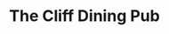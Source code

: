 ---
layout: place
title: "The Cliff Dining Pub"
permalink: /utah/draper/the-cliff-dining-pub.html
stateAbbr: UT
stateName: Utah
cityName: Draper
seo:
  name: "The Cliff Dining Pub"
  type: Restaurant
  links: http://cliffdiningpub.com/
description: "Looking for sushi in Draper, Utah? Check out The Cliff Dining Pub for a delightful Japanese dining experience. Enjoy a variety of sushi and other dishes in a..."
place_id: ChIJw1QSFmqHUocR-8kX2MWP9ew
photos:
  - name: >-
      places/ChIJw1QSFmqHUocR-8kX2MWP9ew/photos/AeeoHcIlF6f5SQeBuRIqUhHQL9Q2HsReOBPFkitatn0vNz1kjtI5UD_5t4PXh_sA6Avih-sBmzzoHLpaElJ5aLq-wP1QEH1LePLBPImnEM61F43zI6br2ot0I7VxxepGavzSUzuQlAZz0SvOEbWCiFkrc6cOwhIuQ0lKss8qzxvchVWSeVMEs3rhhDeZ8dxg0un1o22_4Lzm4HvJLCfytEz1qui92sRp2X0vVt4vDgq7xZke8K8DoeFU1MxAVt207W6B1isXqaW-qEITR6IDTf3xlXmBFGicwGPjH_go53WjULg74w
    widthPx: 1497
    heightPx: 1000
    authorAttributions:
      - displayName: The Cliff Dining Pub
        uri: https://maps.google.com/maps/contrib/104607575937540391180
        photoUri: >-
          https://lh3.googleusercontent.com/a-/ALV-UjWAmw7dFa0dqlaTAz6p0xuUjQLiJp2JkGb3AlughRTBEdlb9ME=s100-p-k-no-mo
    flagContentUri: >-
      https://www.google.com/local/imagery/report/?cb_client=maps_api_places.places_api&image_key=!1e10!2sAF1QipOjKwnuMWKW3g8epvdChDw50R7jBvDAXHnexCSE&hl=en-US
    googleMapsUri: >-
      https://www.google.com/maps/place//data=!3m4!1e2!3m2!1sAF1QipOjKwnuMWKW3g8epvdChDw50R7jBvDAXHnexCSE!2e10!4m2!3m1!1s0x8752876a161254c3:0xecf58fc5d817c9fb
  - name: >-
      places/ChIJw1QSFmqHUocR-8kX2MWP9ew/photos/AeeoHcKCHPWQcLC_Zz6JbL46-idRhbB0nF9xPD-V4H7p8Pdgtr-OYNYL7PBKlecBkafHVM6cMkBpyeifXdeatCnCgigcrUu-syZaiM04FcgpSf9oHoH7_h5V-LbKdyX9mZkGe-KRgaWttRYom6tYaZLkb_EsjBFRoaC9oRm-l0uMGeqzZm1wqs8vVn5ecVN-Rp07gJtlpuShJ_Vz-J5gxCUOpM9y7g_0OFwJj7lKosTSyrt_fYcd40AKMNx8YUtjtMdE9sPxyUUPuiGT2GqbUO6tix3qajzDR7avEWGdJ6i24-_emUNFKgRcclphWd3dQj3yZV97miL_89g5kL-xjJUeRD0VtVHXu2B3vtamK76V4kRAdubzPgMlozrcTcqNowZw5oSeJ9iHmYh-qnwRifHcJeV0tnY-nmoYWNYc2yF98BioJ40
    widthPx: 4000
    heightPx: 1800
    authorAttributions:
      - displayName: Sandy Ortega
        uri: https://maps.google.com/maps/contrib/102148466165048202226
        photoUri: >-
          https://lh3.googleusercontent.com/a-/ALV-UjX_ZbtO9NX6YqVYnVCTJtws9K4k2NOCUBcuK-UgwrOiqeMK1D5rYQ=s100-p-k-no-mo
    flagContentUri: >-
      https://www.google.com/local/imagery/report/?cb_client=maps_api_places.places_api&image_key=!1e10!2sCIHM0ogKEICAgMDwqLC18gE&hl=en-US
    googleMapsUri: >-
      https://www.google.com/maps/place//data=!3m4!1e2!3m2!1sCIHM0ogKEICAgMDwqLC18gE!2e10!4m2!3m1!1s0x8752876a161254c3:0xecf58fc5d817c9fb
  - name: >-
      places/ChIJw1QSFmqHUocR-8kX2MWP9ew/photos/AeeoHcLEo3sCxN6Qu2Ja9dnLGYApnq6zkspKv1MpyOatHTEkjriVLIxjX4n-5vBrk100SER2sqEgW2MTDNkEKt78sn4vbNYb4msl-Rukzxk_t2lujgelPmh0Y1XosNjPWg7-4JuU9lHPtP7o8tNWWw-REfU0IQQ6qgmTEVv0jm5L3iyrx_2LaOZHs7DfvU_M69gfid0AHhNZYqabUZ_0NxZ4QCOtGZggNyj2IxK5wIbSF7rX_oTkRzT7QX3dQhcnjB_0dldXquRkUg3wbkyLBdztPv-XNrl5uzPN7ZQG8onWd8bQ0A
    widthPx: 1080
    heightPx: 608
    authorAttributions:
      - displayName: The Cliff Dining Pub
        uri: https://maps.google.com/maps/contrib/104607575937540391180
        photoUri: >-
          https://lh3.googleusercontent.com/a-/ALV-UjWAmw7dFa0dqlaTAz6p0xuUjQLiJp2JkGb3AlughRTBEdlb9ME=s100-p-k-no-mo
    flagContentUri: >-
      https://www.google.com/local/imagery/report/?cb_client=maps_api_places.places_api&image_key=!1e10!2sAF1QipMirqtofiRkdu7HE-2aL9hwtUICuAjdGaspmqXX&hl=en-US
    googleMapsUri: >-
      https://www.google.com/maps/place//data=!3m4!1e2!3m2!1sAF1QipMirqtofiRkdu7HE-2aL9hwtUICuAjdGaspmqXX!2e10!4m2!3m1!1s0x8752876a161254c3:0xecf58fc5d817c9fb
  - name: >-
      places/ChIJw1QSFmqHUocR-8kX2MWP9ew/photos/AeeoHcINMG59DGXmUfu2AvvXL15fFWpg0hwiejwF4IvUMlQNiygRSJX72KMoHYDvVZvSm-cXbIvcCzHW4-MBAawnAUeygSTvVGsly2lvDFQTLKM0DISz5ijIclsCh6pBrkt49K9cTbrVia8PNDXUKyOYH7JIBMxDDm71XthPqj_Ebh5CCFiRq3b7yiy8FS8eau1Qpznv8oL_cz6HCy7se9nj-RPKHd5_n8vDZwg9RMRvdKWQk93o4PZeOnx4g85nosHU5rRtWzUqA71K1OUbw1xmavS1zOYEp8heKq0rER2reX8qgwFhqF0PbSQ8Q8pMBi0_6KTCe_AhAz9GC5HhNnW3Qek2jn3H9Drh45wI3ZMpL5NDKm_drLtIadVm_HxgtwKSKndpZ85V5YrlLoK3ZtRu40THati3Ramp3X5s81Dh4BU
    widthPx: 3246
    heightPx: 2513
    authorAttributions:
      - displayName: Bart Artz
        uri: https://maps.google.com/maps/contrib/113870003039069342784
        photoUri: >-
          https://lh3.googleusercontent.com/a-/ALV-UjWXWj_wepsT8Ng3y-D7XtEEXI6nOrxQMHB2ZvXW4iNrbpepBc-k=s100-p-k-no-mo
    flagContentUri: >-
      https://www.google.com/local/imagery/report/?cb_client=maps_api_places.places_api&image_key=!1e10!2sCIHM0ogKEICAgIC9x7W6dg&hl=en-US
    googleMapsUri: >-
      https://www.google.com/maps/place//data=!3m4!1e2!3m2!1sCIHM0ogKEICAgIC9x7W6dg!2e10!4m2!3m1!1s0x8752876a161254c3:0xecf58fc5d817c9fb
  - name: >-
      places/ChIJw1QSFmqHUocR-8kX2MWP9ew/photos/AeeoHcKlyy2BH8BlT1KGD9x9kr2J_QU-5_ebOeIhjJadowuWACmsB8hZC3VtRuEpI9T4IMztnl-8Zaq5kP2KfhUAc-dXYsQf-QHCH6LB8SBeot-oMrfKJDBRpQXEUBuSLwb7fU18if9h9GK3ACovQU9rql7GYmIkJuq9FkbUtP4cyH2ifOyYqx5u8hcJ1EMolvTKP6OWL-XGYAuFWLFInKah-7rFzqqgUWn4syAzynF8jyqWgauLNWP_zYomvOWZAV6oKJG1hJGj5wfLHxtIbTN9xuFyQW7C1HkZZi5d-0afeFDzSxDuVnSiPqEIO2WY8WUaGfPMKqvuv4lCYBEoIBGoS7_I82s77EmA7Uqs3DAcVHkSxMitFsevTFQm3i5GT-JxDZ4so-OK7MGPhsaA9DHuuYdgJrzyfJoQ2RLOV4RTZaGvd-Qo
    widthPx: 3024
    heightPx: 4032
    authorAttributions:
      - displayName: Sara Montoya
        uri: https://maps.google.com/maps/contrib/116293238202439557741
        photoUri: >-
          https://lh3.googleusercontent.com/a-/ALV-UjUxPblAXLVNsKlr7bKDBxC2tc-SGwMd5Jn0LjMp5YySX_7oSrw2=s100-p-k-no-mo
    flagContentUri: >-
      https://www.google.com/local/imagery/report/?cb_client=maps_api_places.places_api&image_key=!1e10!2sCIHM0ogKEICAgMDwhcrB_gE&hl=en-US
    googleMapsUri: >-
      https://www.google.com/maps/place//data=!3m4!1e2!3m2!1sCIHM0ogKEICAgMDwhcrB_gE!2e10!4m2!3m1!1s0x8752876a161254c3:0xecf58fc5d817c9fb
  - name: >-
      places/ChIJw1QSFmqHUocR-8kX2MWP9ew/photos/AeeoHcItNrbV3ZRe7cD5s_oTjg2pMcgYJfaycXBCWzgTiddrLqM1nj3vSedaOUEkzi4DR8fxv6l4uJKf_nxETz0uEJlfFJzn25uDqOmGHuPENCBRay7IAhuj_EbjBNiYdMMWfksB6qfPenTlPngGA0iYRtYrau6Z2k7W87jb2gdpwVPPT6bwItiTsegdPBp7C1xpOJ7cKfPuvc1LhIHfqQDRwchkKVCoSdN5LIlbqkHOmexaNd8w3qvnGtLKUoorPFa2q948_5SxE9-JBYg5eJtKIdOKCs6lvWp_vMmIT30nilD3Ql1Aw-KHqUCzDYtZfIBf792u2ZJqOLc7u5s6BZaI24rppnDy3Npfg7HmjivRKU3E9Lltks58nUwiDPcFbNV34yUMfRFu5nuRfXuG9wRnqImf6xjxTWw0lQZMvmyCXwEWyonV935coIwXMzmrihbk
    widthPx: 4000
    heightPx: 3000
    authorAttributions:
      - displayName: Mike Ashcraft
        uri: https://maps.google.com/maps/contrib/100391428228204766596
        photoUri: >-
          https://lh3.googleusercontent.com/a-/ALV-UjWa1Ku1wkqGbo0Ep1YWUrPidHqCzXr0Y5RNFA1NfmYCRHMVDU_AiQ=s100-p-k-no-mo
    flagContentUri: >-
      https://www.google.com/local/imagery/report/?cb_client=maps_api_places.places_api&image_key=!1e10!2sCIABIhAGbyw7gyi5Y2ek3LQACdf3&hl=en-US
    googleMapsUri: >-
      https://www.google.com/maps/place//data=!3m4!1e2!3m2!1sCIABIhAGbyw7gyi5Y2ek3LQACdf3!2e10!4m2!3m1!1s0x8752876a161254c3:0xecf58fc5d817c9fb
  - name: >-
      places/ChIJw1QSFmqHUocR-8kX2MWP9ew/photos/AeeoHcKFdyasNQ3v2KdbpyYCM6uIVVXvWn4OqZQq3D2iFUd7hpcl_fHUowhZ32ksv7kqREcYyOxvgGFe5qbiO8JlE1ukhzQUfbOykmj97g7d1MxESnKo2tqAoxEdebPTPuRiqDl7JgJY2VYs_ENAGYWuTy-6zHN3TXnddAXghJwAcf3UaKw48NiJEgDWEDYLSuJlVCl-DS9bJa-6FmIeGOileAAhqX1B4KDiTLMbQnVsRz4UXzfD6_CtCrCfsTLjkKLIxMzApjftYXz0FZWgpuMS11ASneClTe4Y7TtCWhuGxCaWDuMhkt6g07NDXNBRcYJ3pIURodrV3rYZ5-1XL0zJBGgw707An3aqDBsZmHyl66fC6d6YB8X6h0QhFc2ZN7sC3B6Hixy1GSAkKtl6foDXvjY4rddZrVkjpfs7-NKsMo1qbq9R
    widthPx: 3024
    heightPx: 4032
    authorAttributions:
      - displayName: Jackie Frias
        uri: https://maps.google.com/maps/contrib/103533539686385846786
        photoUri: >-
          https://lh3.googleusercontent.com/a-/ALV-UjUYSvcct6RzbFBNWpRZJtPKEtRA-UIPpxAeQTAcTJ_1FocAkAOcqw=s100-p-k-no-mo
    flagContentUri: >-
      https://www.google.com/local/imagery/report/?cb_client=maps_api_places.places_api&image_key=!1e10!2sCIHM0ogKEICAgIDDhrXnmwE&hl=en-US
    googleMapsUri: >-
      https://www.google.com/maps/place//data=!3m4!1e2!3m2!1sCIHM0ogKEICAgIDDhrXnmwE!2e10!4m2!3m1!1s0x8752876a161254c3:0xecf58fc5d817c9fb
  - name: >-
      places/ChIJw1QSFmqHUocR-8kX2MWP9ew/photos/AeeoHcL4YyTLUkVDEWxJonrLNHpWzqtvJ1YGXhMC12yF9WZels58OKitnTyIV_Bc5NH5wuRnyXhhroXcCkZXkFZzLjLRmGuwwYADKEaqWjiOba8Jzxj6JzLQnTnJfQiAwIc4lALinKOxsQfEeHjphlbRwvCyf_wgft5JyDbcwfNYfyQVuNUUFJ2GLA1Fc7Oc3kKwvRgziZlDs-A6DhNjLyldLFr4uQ6zdLoiQioTurZoU7Qi9scUtiOW6WuyZu9g3TEClawYFGRfsnxFz-T8wtJSRm0DGRhj1tWAWYrzHx0IebO5ZjAu4HpcTk3oAoGGzFJDo4SoFKpvcyXl99UrAFZIaHBrlvl2f3XtNMyj6vw8V0dwjFAgLbGJGWc5Sj-3E1nqrmGlGaAgykOcbGuNXjMVbipAXG2hembxnIknZRbtE2mkeA
    widthPx: 4032
    heightPx: 3024
    authorAttributions:
      - displayName: Emily Livingston
        uri: https://maps.google.com/maps/contrib/117170916615133764072
        photoUri: >-
          https://lh3.googleusercontent.com/a/ACg8ocK2DtbK0rt4NkKq8w7LrCmEqitVgmJ4JFMBOgSXBbf-56Ms=s100-p-k-no-mo
    flagContentUri: >-
      https://www.google.com/local/imagery/report/?cb_client=maps_api_places.places_api&image_key=!1e10!2sCIHM0ogKEICAgIDbr6flOA&hl=en-US
    googleMapsUri: >-
      https://www.google.com/maps/place//data=!3m4!1e2!3m2!1sCIHM0ogKEICAgIDbr6flOA!2e10!4m2!3m1!1s0x8752876a161254c3:0xecf58fc5d817c9fb
  - name: >-
      places/ChIJw1QSFmqHUocR-8kX2MWP9ew/photos/AeeoHcI2UrK3ShTD5uDcus4VNKdBEw3LI0IN9EvpRHXx-4oV-7R9jVPHr8I92m2qvnNZ0kgw6VFM-a45UWAID4Z4buMGrJUO7TpK7T52dZeK_s3hGsiN8qFc-VSvZ0hJESkXraMXSH9BqEEEI0c_QgIbgrzQBsaZFHTGc316EInbQw_fgAlqq5XKKiylXLSgozg9ynvlgb2rB13N_eOrdmzBlWZUInNV3eQIdOOsCSR-BKckunMJ7MOrCaULcTPDsbp9YHAZ2pZDPVARxL-8AkHf6zkX2NmfUOYy_B8n8UrHDY2hJz9IaWfk8_W3yovlk9uR765X1tUx04yJ0hiKhhC86F365tqrMtqpTLk2TbN9kxHvgkq_1wbRcqASIMOTUVjFm1dyL-N0gPubCkouH-3ors8vhYDFlBdFWU0TdcfaKY8J9Q
    widthPx: 3000
    heightPx: 4000
    authorAttributions:
      - displayName: Bart Artz
        uri: https://maps.google.com/maps/contrib/113870003039069342784
        photoUri: >-
          https://lh3.googleusercontent.com/a-/ALV-UjWXWj_wepsT8Ng3y-D7XtEEXI6nOrxQMHB2ZvXW4iNrbpepBc-k=s100-p-k-no-mo
    flagContentUri: >-
      https://www.google.com/local/imagery/report/?cb_client=maps_api_places.places_api&image_key=!1e10!2sCIHM0ogKEICAgIC9x7W6Ng&hl=en-US
    googleMapsUri: >-
      https://www.google.com/maps/place//data=!3m4!1e2!3m2!1sCIHM0ogKEICAgIC9x7W6Ng!2e10!4m2!3m1!1s0x8752876a161254c3:0xecf58fc5d817c9fb
  - name: >-
      places/ChIJw1QSFmqHUocR-8kX2MWP9ew/photos/AeeoHcJPW7e1mSwhVDK0-iE6HOuouaWC_VoA907kMnAqM666Eo4BXFhNpeohzYI9hNeaGucFa_15QCJE4FNVL8GXULtTbaH-0N19RbpYMQODOoULiICrlxPcyMCMeS-Zvzju1AKGBM4CL137QluwdWZ6nHo5dPaGfalI06YFDpUO6gWtELKjMvO7LyKgKv6hl_uMNvBxk1H09tGQwtbtDtHKLx-hsJLEgBlWE5ibg1DY3nawvUH1ZZ5UPmf1WATTrdJez2_2-jiPc4NZnNjJuFrtruDdxWICUSv9roDcm7MzByyXdXMJXsOwRkOHyYtfg0MEmdyGR50ARrSMd-PcTjeOMX5pQwRS_zurcccIY2RvzspUJ18-bgr-iYyAUmYH6habZObelZMTHv-PqP0o_GaCkBX91EdGsh983ByO3feD1YMB_ysB
    widthPx: 3022
    heightPx: 3302
    authorAttributions:
      - displayName: Debbie Stobaugh
        uri: https://maps.google.com/maps/contrib/117520844497399033810
        photoUri: >-
          https://lh3.googleusercontent.com/a-/ALV-UjVdNZiKF45IjLk5RT71LXLK310gsRHYlu6PBB4ytycWDIzKtaUu=s100-p-k-no-mo
    flagContentUri: >-
      https://www.google.com/local/imagery/report/?cb_client=maps_api_places.places_api&image_key=!1e10!2sCIHM0ogKEICAgIDxhe7nkwE&hl=en-US
    googleMapsUri: >-
      https://www.google.com/maps/place//data=!3m4!1e2!3m2!1sCIHM0ogKEICAgIDxhe7nkwE!2e10!4m2!3m1!1s0x8752876a161254c3:0xecf58fc5d817c9fb
address: 12234 Draper Gate Dr, Draper, UT 84020, USA
street: 12234 Draper Gate Dr
city: Draper
state: UT
zip: '84020'
country: USA
neighborhood: null
latitude: '40.528000'
longitude: '-111.852940'
accessibility_options:
  wheelchairAccessibleParking: true
  wheelchairAccessibleEntrance: true
  wheelchairAccessibleRestroom: true
  wheelchairAccessibleSeating: true
business_status: OPERATIONAL
name: The Cliff Dining Pub
google_maps_links:
  directionsUri: >-
    https://www.google.com/maps/dir//''/data=!4m7!4m6!1m1!4e2!1m2!1m1!1s0x8752876a161254c3:0xecf58fc5d817c9fb!3e0
  placeUri: https://maps.google.com/?cid=17074711642141870587
  writeAReviewUri: >-
    https://www.google.com/maps/place//data=!4m3!3m2!1s0x8752876a161254c3:0xecf58fc5d817c9fb!12e1
  reviewsUri: >-
    https://www.google.com/maps/place//data=!4m4!3m3!1s0x8752876a161254c3:0xecf58fc5d817c9fb!9m1!1b1
  photosUri: >-
    https://www.google.com/maps/place//data=!4m3!3m2!1s0x8752876a161254c3:0xecf58fc5d817c9fb!10e5
primary_type: Bar
opening_hours:
  regular: null
  current: null
secondary_opening_hours:
  regular:
    weekdayDescriptions: null
    type: null
  current:
    weekdayDescriptions: null
    type: null
phone: (801) 523-2053
price_level: PRICE_LEVEL_MODERATE
price_range: $20 &ndash; $30
rating: '4.3'
rating_count: 2149
website: http://cliffdiningpub.com/
reviews: null
parking_options: null
payment_options: null
allow_dogs: null
curbside_pickup: null
delivery: null
dine_in: null
good_for_children: null
good_for_groups: null
good_for_sports: null
live_music: null
menu_for_children: null
outdoor_seating: null
reservable: null
restroom: null
serves_beer: null
serves_breakfast: null
serves_brunch: null
serves_cocktails: null
serves_coffee: null
serves_dinner: null
serves_dessert: null
serves_lunch: null
serves_vegetarian_food: null
serves_wine: null
takeout: null
summary: null

---